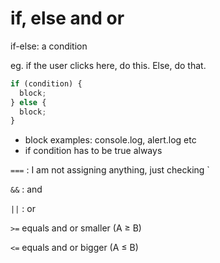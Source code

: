 # if, else and or

if-else: a condition

eg. if the user clicks here, do this. Else, do that.

```jsx
if (condition) {
  block;
} else {
  block;
}
```

- block examples: console.log, alert.log etc
- if condition has to be true always

`===` : I am not assigning anything, just checking `

`&&` : and

`||` : or

`>=` equals and or smaller (A ≥ B)

`<=` equals and or bigger (A ≤ B)
